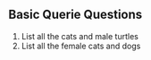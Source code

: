 ## Basic Querie Questions
1. List all the cats and male turtles
1. List all the female cats and dogs
